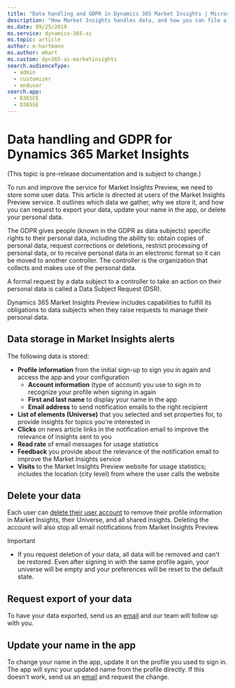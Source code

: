 ```yaml
---
title: "Data handling and GDPR in Dynamics 365 Market Insights | Microsoft Docs"
description: "How Market Insights handles data, and how you can file a DSR."
ms.date: 09/25/2019
ms.service: dynamics-365-ai
ms.topic: article
author: m-hartmann
ms.author: mhart
ms.custom: dyn365-ai-marketinsights
search.audienceType: 
  - admin
  - customizer
  - enduser
search.app: 
  - D365CE
  - D365SE
---
```


# Data handling and GDPR for Dynamics 365 Market Insights

(This topic is pre-release documentation and is subject to change.)

To run and improve the service for Market Insights Preview, we need to store some user data. This article is directed at users of the Market Insights Preview service. It outlines which data we gather, why we store it, and how you can request to export your data, update your name in the app, or delete your personal data.

The GDPR gives people (known in the GDPR as data subjects) specific rights to their personal data, including the ability to: obtain copies of personal data, request corrections or deletions, restrict processing of personal data, or to receive personal data in an electronic format so it can be moved to another controller. The controller is the organization that collects and makes use of the personal data.

A formal request by a data subject to a controller to take an action on their personal data is called a Data Subject Request (DSR).

Dynamics 365 Market Insights Preview includes capabilities to fulfill its obligations to data subjects when they raise requests to manage their personal data.

## Data storage in Market Insights alerts

The following data is stored:

- **Profile information** from the initial sign-up to sign you in again and access the app and your configuration
    - **Account information** (type of account) you use to sign in to recognize your profile when signing in again
    - **First and last name** to display your name in the app
    - **Email address** to send notification emails to the right recipient
- **List of elements (Universe)** that you selected and set properties for, to provide insights for topics you're interested in
- **Clicks** on news article links in the notification email to improve the relevance of insights sent to you
- **Read rate** of email messages for usage statistics
- **Feedback** you provide about the relevance of the notification email to improve the Market Insights service
- **Visits** to the Market Insights Preview website for usage statistics; includes the location (city level) from where the user calls the website

## Delete your data

Each user can [delete their user account](settings.md#delete-your-account) to remove their profile information in Market Insights, their Universe, and all shared insights. Deleting the account will also stop all email notifications from Market Insights Preview.

> [!IMPORTANT]
> - If you request deletion of your data, all data will be removed and can't be restored. Even after signing in with the same profile again, your universe will be empty and your preferences will be reset to the default state.

## Request export of your data

To have your data exported, send us an [email](mailto:micustreqs@microsoft.com) and our team will follow up with you.

## Update your name in the app

To change your name in the app, update it on the profile you used to sign in. The app will sync your updated name from the profile directly. If this doesn't work, send us an [email](mailto:micustreqs@microsoft.com) and request the change.
